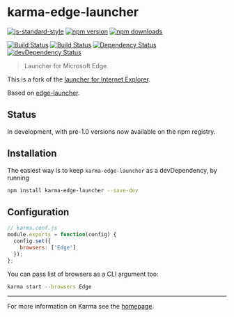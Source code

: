 # karma-edge-launcher

[![js-standard-style](https://img.shields.io/badge/code%20style-standard-brightgreen.svg?style=flat-square)](https://github.com/nickmccurdy/karma-edge-launcher)
 [![npm version](https://img.shields.io/npm/v/karma-edge-launcher.svg?style=flat-square)](https://www.npmjs.com/package/karma-edge-launcher) [![npm downloads](https://img.shields.io/npm/dm/karma-edge-launcher.svg?style=flat-square)](https://www.npmjs.com/package/karma-edge-launcher)

[![Build Status](https://img.shields.io/travis/nickmccurdy/karma-edge-launcher/master.svg?style=flat-square)](https://travis-ci.org/nickmccurdy/karma-edge-launcher) [![Build Status](https://img.shields.io/appveyor/ci/nickmccurdy/karma-edge-launcher/master.svg?style=flat-square)](https://ci.appveyor.com/project/nickmccurdy/karma-edge-launcher) [![Dependency Status](https://img.shields.io/david/nickmccurdy/karma-edge-launcher.svg?style=flat-square)](https://david-dm.org/nickmccurdy/karma-edge-launcher) [![devDependency Status](https://img.shields.io/david/dev/nickmccurdy/karma-edge-launcher.svg?style=flat-square)](https://david-dm.org/nickmccurdy/karma-edge-launcher#info=devDependencies)

> Launcher for Microsoft Edge.

This is a fork of the [launcher for Internet Explorer](https://github.com/karma-runner/karma-ie-launcher).

Based on [edge-launcher](https://github.com/MicrosoftEdge/edge-launcher).

## Status
In development, with pre-1.0 versions now available on the npm registry.

## Installation

The easiest way is to keep `karma-edge-launcher` as a devDependency, by running

```bash
npm install karma-edge-launcher --save-dev
```

## Configuration
```js
// karma.conf.js
module.exports = function(config) {
  config.set({
    browsers: ['Edge']
  });
};
```

You can pass list of browsers as a CLI argument too:
```bash
karma start --browsers Edge
```

----

For more information on Karma see the [homepage].


[homepage]: http://karma-runner.github.com
